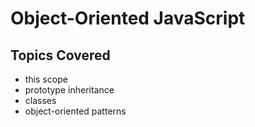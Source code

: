 # Object-Oriented JavaScript

## Topics Covered

- this scope
- prototype inheritance
- classes
- object-oriented patterns
